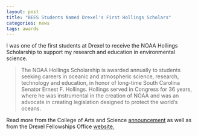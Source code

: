 ```yaml
---
layout: post
title: "BEES Students Named Drexel's First Hollings Scholars"
categories: news
tags: awards
---
```


I was one of the first students at Drexel to receive the NOAA Hollings Scholarship to support my research and education in environmental science.

>The NOAA Hollings Scholarship is awarded annually to students seeking careers in oceanic and atmospheric science, research, technology and education, in honor of long-time South Carolina Senator Ernest F. Hollings. Hollings served in Congress for 36 years, where he was instrumental in the creation of NOAA and was an advocate in creating legislation designed to protect the world’s oceans.

Read more from the College of Arts and Science [announcement](http://drexel.edu/coas/news-events/news/2016/April/bees-students-named-drexels-first-hollings-scholars/) as well as from the Drexel Fellowships Office [website.](http://drexel.edu/fellowships/about/news/2016/April/Congrats%20to%202016%20Hollings%20Scholars/)